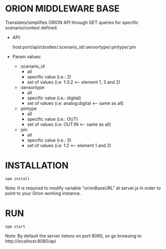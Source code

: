 # ORION MIDDLEWARE BASE

Translates/simplifies ORION API through GET queries for specific scenario/context defined.

- API:

  host:port/api/cbodies/:scenario_id/:sensortype/:pintype/:pin

- Param values:

  - :scenario_id
    - all
    - specific value (i.e.: 2)
    - set of values (i.e: 1:3:2 <-- element 1, 3 and 2)
  - :sensortype
    - all
    - specific value (i.e.: digital)
    - set of values (i.e: analog:digital <-- same as all)
  - :pintype
    - all
    - specific value (i.e.: OUT)
    - set of values (i.e: OUT:IN <-- same as all)
  - :pin
    - all
    - specific value (i.e.: 3)
    - set of values (i.e: 1:2 <-- element 1 and 2)

# INSTALLATION

    npm install

Note: It is required to modify variable "orionBaseURL" at server.js in order to point to your Orion working instance.

# RUN

    npm start

Note: By default the server listens on port 8080, so go browsing to http://localhost:8080/api
